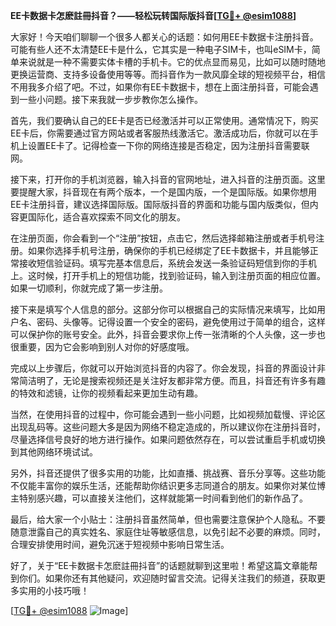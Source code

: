**EE卡数据卡怎麽註冊抖音？——轻松玩转国际版抖音[[TG💪+ @esim1088](https://t.me/s/esim1088)]**

大家好！今天咱们聊聊一个很多人都关心的话题：如何用EE卡数据卡注册抖音。可能有些人还不太清楚EE卡是什么，它其实是一种电子SIM卡，也叫eSIM卡，简单来说就是一种不需要实体卡槽的手机卡。它的优点显而易见，比如可以随时随地更换运营商、支持多设备使用等等。而抖音作为一款风靡全球的短视频平台，相信不用我多介绍了吧。不过，如果你有EE卡数据卡，想在上面注册抖音，可能会遇到一些小问题。接下来我就一步步教你怎么操作。

首先，我们要确认自己的EE卡是否已经激活并可以正常使用。通常情况下，购买EE卡后，你需要通过官方网站或者客服热线激活它。激活成功后，你就可以在手机上设置EE卡了。记得检查一下你的网络连接是否稳定，因为注册抖音需要联网。

接下来，打开你的手机浏览器，输入抖音的官网地址，进入抖音的注册页面。这里要提醒大家，抖音现在有两个版本，一个是国内版，一个是国际版。如果你想用EE卡注册抖音，建议选择国际版。国际版抖音的界面和功能与国内版类似，但内容更国际化，适合喜欢探索不同文化的朋友。

在注册页面，你会看到一个“注册”按钮，点击它，然后选择邮箱注册或者手机号注册。如果你选择手机号注册，确保你的手机已经绑定了EE卡数据卡，并且能够正常接收短信验证码。填写完基本信息后，系统会发送一条验证码短信到你的手机上。这时候，打开手机上的短信功能，找到验证码，输入到注册页面的相应位置。如果一切顺利，你就完成了第一步注册。

接下来是填写个人信息的部分。这部分你可以根据自己的实际情况来填写，比如用户名、密码、头像等。记得设置一个安全的密码，避免使用过于简单的组合，这样可以保护你的账号安全。此外，抖音会要求你上传一张清晰的个人头像，这一步也很重要，因为它会影响到别人对你的好感度哦。

完成以上步骤后，你就可以开始浏览抖音的内容了。你会发现，抖音的界面设计非常简洁明了，无论是搜索视频还是关注好友都非常方便。而且，抖音还有许多有趣的特效和滤镜，让你的视频看起来更加生动有趣。

当然，在使用抖音的过程中，你可能会遇到一些小问题，比如视频加载慢、评论区出现乱码等。这些问题大多是因为网络不稳定造成的，所以建议你在注册抖音时，尽量选择信号良好的地方进行操作。如果问题依然存在，可以尝试重启手机或切换到其他网络环境试试。

另外，抖音还提供了很多实用的功能，比如直播、挑战赛、音乐分享等。这些功能不仅能丰富你的娱乐生活，还能帮助你结识更多志同道合的朋友。如果你对某位博主特别感兴趣，可以直接关注他们，这样就能第一时间看到他们的新作品了。

最后，给大家一个小贴士：注册抖音虽然简单，但也需要注意保护个人隐私。不要随意泄露自己的真实姓名、家庭住址等敏感信息，以免引起不必要的麻烦。同时，合理安排使用时间，避免沉迷于短视频中影响日常生活。

好了，关于“EE卡数据卡怎麽註冊抖音”的话题就聊到这里啦！希望这篇文章能帮到你们。如果你还有其他疑问，欢迎随时留言交流。记得关注我们的频道，获取更多实用的小技巧哦！

[[TG💪+ @esim1088](https://t.me/s/esim1088) ![Image](https://i.postimg.cc/4NQfJmqS/Snipaste-2025-05-13-00-14-12.png)]